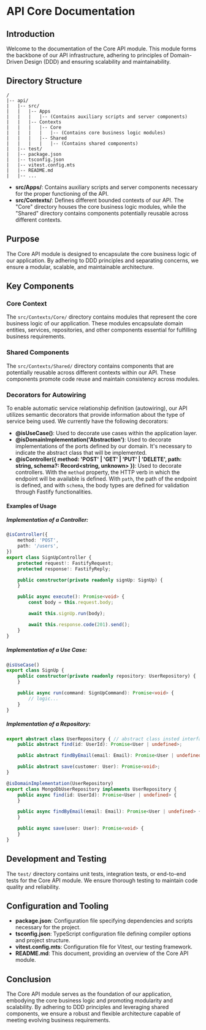 # API Core Documentation

## Introduction

Welcome to the documentation of the Core API module. This module forms the backbone of our API infrastructure, adhering
to principles of Domain-Driven Design (DDD) and ensuring scalability and maintainability.

## Directory Structure

```
/
|-- api/
|   |-- src/
|   |   |-- Apps
|   |   |   |-- (Contains auxiliary scripts and server components)
|   |   |-- Contexts
|   |   |   |-- Core
|   |   |   |   |-- (Contains core business logic modules)
|   |   |   |-- Shared
|   |   |   |   |-- (Contains shared components)
|   |-- test/
|   |-- package.json
|   |-- tsconfig.json
|   |-- vitest.config.mts
|   |-- README.md
|   |-- ...
```

- **src/Apps/**: Contains auxiliary scripts and server components necessary for the proper functioning of the API.
- **src/Contexts/**: Defines different bounded contexts of our API. The "Core" directory houses the core business logic
  modules, while the "Shared" directory contains components potentially reusable across different contexts.

## Purpose

The Core API module is designed to encapsulate the core business logic of our application. By adhering to DDD principles
and separating concerns, we ensure a modular, scalable, and maintainable architecture.

## Key Components

### Core Context

The `src/Contexts/Core/` directory contains modules that represent the core business logic of our application. These
modules encapsulate domain entities, services, repositories, and other components essential for fulfilling business
requirements.

### Shared Components

The `src/Contexts/Shared/` directory contains components that are potentially reusable across different contexts within
our API. These components promote code reuse and maintain consistency across modules.

### Decorators for Autowiring

To enable automatic service relationship definition (autowiring), our API utilizes semantic decorators that provide
information about the type of service being used. We currently have the following decorators:

- **@isUseCase()**: Used to decorate use cases within the application layer.
- **@isDomainImplementation('Abstraction')**: Used to decorate implementations of the ports defined by our domain. It's
  necessary to indicate the abstract class that will be implemented.
- **@isController({ method: 'POST' | 'GET' | 'PUT' | 'DELETE', path: string, schema?: Record<string, unknown> })**: Used
  to decorate controllers. With the `method` property, the HTTP verb in which the endpoint will be available is defined.
  With `path`, the path of the endpoint is defined, and with `schema`, the body types are defined for validation through
  Fastify functionalities.

#### Examples of Usage

##### Implementation of a Controller:

```typescript
@isController({
    method: 'POST',
    path: '/users',
})
export class SignUpController {
    protected request!: FastifyRequest;
    protected response!: FastifyReply;

    public constructor(private readonly signUp: SignUp) {
    }

    public async execute(): Promise<void> {
        const body = this.request.body;

        await this.signUp.run(body);

        await this.response.code(201).send();
    }
}
```

##### Implementation of a Use Case:

```typescript
@isUseCase()
export class SignUp {
    public constructor(private readonly repository: UserRepository) {
    }

    public async run(command: SignUpCommand): Promise<void> {
        // logic...
    }
}
```

##### Implementation of a Repository:

```typescript
export abstract class UserRepository { // abstract class insted interface
    public abstract find(id: UserId): Promise<User | undefined>;

    public abstract findByEmail(email: Email): Promise<User | undefined>;

    public abstract save(customer: User): Promise<void>;
}

@isDomainImplementation(UserRepository)
export class MongoDbUserRepository implements UserRepository {
    public async find(id: UserId): Promise<User | undefined> {
    }

    public async findByEmail(email: Email): Promise<User | undefined> {
    }

    public async save(user: User): Promise<void> {
    }
}
```

## Development and Testing

The `test/` directory contains unit tests, integration tests, or end-to-end tests for the Core API module. We ensure
thorough testing to maintain code quality and reliability.

## Configuration and Tooling

- **package.json**: Configuration file specifying dependencies and scripts necessary for the project.
- **tsconfig.json**: TypeScript configuration file defining compiler options and project structure.
- **vitest.config.mts**: Configuration file for Vitest, our testing framework.
- **README.md**: This document, providing an overview of the Core API module.

## Conclusion

The Core API module serves as the foundation of our application, embodying the core business logic and promoting
modularity and scalability. By adhering to DDD principles and leveraging shared components, we ensure a robust and
flexible architecture capable of meeting evolving business requirements.